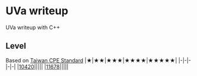 # UVa writeup
UVa writeup with C++

## Level
Based on [Taiwan CPE Standard](http://par.cse.nsysu.edu.tw/~advprog/star.php) 
|★|★★|★★★|★★★★|★★★★★|
|-|-|-|-|-|
|[10420](Problem/level1/10420/10420.md)|||||
|[11678](Problem/level1/11678/11678.md)|||||
